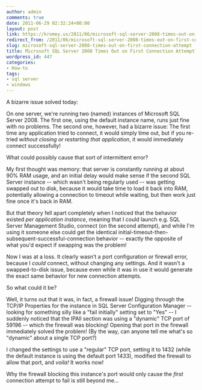 ```yaml
---
author: admin
comments: true
date: 2011-06-29 02:32:24+00:00
layout: post
link: https://kromey.us/2011/06/microsoft-sql-server-2008-times-out-on-first-connection-attempt-447.html
redirect_from: /2011/06/microsoft-sql-server-2008-times-out-on-first-connection-attempt-447.html
slug: microsoft-sql-server-2008-times-out-on-first-connection-attempt
title: Microsoft SQL Server 2008 Times Out on First Connection Attempt?
wordpress_id: 447
categories:
- How-to
tags:
- sql server
- windows
---
```


A bizarre issue solved today:

On one server, we're running two (named) instances of Microsoft SQL Server 2008. The first one, using the default instance name, runs just fine with no problems. The second one, however, had a bizarre issue: The first time any application tried to connect, it would simply time out, but if you re-tried _without closing or restarting that application_, it would immediately connect successfully!

What could possibly cause that sort of intermittent error?

My first thought was memory: that server is constantly running at about 90% RAM usage, and an initial delay would make sense if the second SQL Server instance -- which wasn't being regularly used -- was getting swapped out to disk, because it would take time to load it back into RAM, potentially allowing a connection to timeout while waiting, but then work just fine once it's back in RAM.

But that theory fell apart completely when I noticed that the behavior existed _per application instance_, meaning that I could launch e.g. SQL Server Management Studio, connect (on the second attempt), and while I'm using it someone else could get the identical initial-timeout-then-subsequent-successful-connection behavior -- exactly the opposite of what you'd expect if swapping was the problem!

Now I was at a loss. It clearly wasn't a port configuration or firewall error, because I _could_ connect, without changing any settings. And it wasn't a swapped-to-disk issue, because even while it was in use it would generate the exact same behavior for new connection attempts.

So what could it be?

Well, it turns out that it was, in fact, a firewall issue! Digging through the TCP/IP Properties for the instance in SQL Server Configuration Manager -- looking for something silly like a "fail initially" setting set to "Yes" -- I suddenly noticed that the IPAll section was using a "dynamic" TCP port of 59196 -- which the firewall was blocking! Opening that port in the firewall immediately solved the problem! (By the way, can anyone tell me what's so "dynamic" about a single TCP port?)

I changed the settings to use a "regular" TCP port, setting it to 1432 (while the default instance is using the default port 1433), modified the firewall to allow that port, and _voila!_ It works now!

Why the firewall blocking this instance's port would only cause the _first_ connection attempt to fail is still beyond me...
